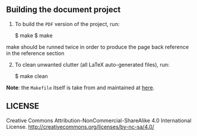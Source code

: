 
## Building the document project

1. To build the `PDF` version of the project, run:

    $ make
    $ make	

make should be runned twice in order to produce 
the page back reference in the reference section

2. To clean unwanted clutter (all LaTeX auto-generated files), run:

    $ make clean

__Note__: the `Makefile` itself is take from and maintained at
[here](http://code.google.com/p/latex-makefile/).




## LICENSE

Creative Commons Attribution-NonCommercial-ShareAlike 4.0 International License.
http://creativecommons.org/licenses/by-nc-sa/4.0/





